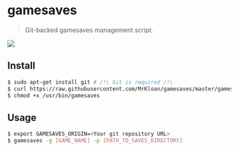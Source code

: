# gamesaves
> Git-backed gamesaves management script.

[![](http://www.wtfpl.net/wp-content/uploads/2012/12/wtfpl-badge-2.png)](http://www.wtfpl.net/)

## Install 

```bash 
$ sudo apt-get install git # /!\ Git is required /!\
$ curl https://raw.githubusercontent.com/MrKloan/gamesaves/master/gamesaves > /usr/bin/gamesaves
$ chmod +x /usr/bin/gamesaves
```

## Usage

```bash
$ export GAMESAVES_ORIGIN=<Your git repository URL>
$ gamesaves -g [GAME_NAME] -p [PATH_TO_SAVES_DIRECTORY]
```
